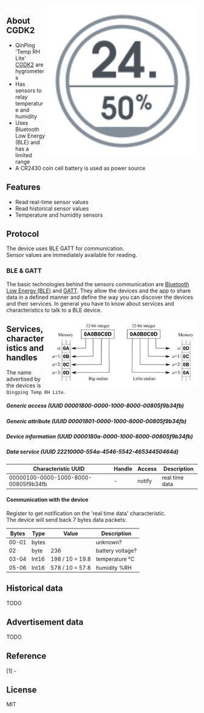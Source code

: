 
<img src="hygrotemp_cgdk2.svg" width="400px" alt="Digital Hygrometer" align="right" />

## About CGDK2

* QinPing 'Temp RH Lite' [CGDK2]() are hygrometers
* Has sensors to relay temperature and humidity
* Uses Bluetooth Low Energy (BLE) and has a limited range
* A CR2430 coin cell battery is used as power source

## Features

* Read real-time sensor values
* Read historical sensor values
* Temperature and humidity sensors

## Protocol

The device uses BLE GATT for communication.  
Sensor values are immediately available for reading.  

### BLE & GATT

The basic technologies behind the sensors communication are [Bluetooth Low Energy (BLE)](https://en.wikipedia.org/wiki/Bluetooth_Low_Energy) and [GATT](https://www.bluetooth.com/specifications/gatt).
They allow the devices and the app to share data in a defined manner and define the way you can discover the devices and their services.
In general you have to know about services and characteristics to talk to a BLE device.

<img src="endianness.png" width="400px" alt="Endianness" align="right" />

## Services, characteristics and handles

The name advertised by the devices is `Qingping Temp RH Lite`.

##### Generic access (UUID 00001800-0000-1000-8000-00805f9b34fb)

##### Generic attribute (UUID 00001801-0000-1000-8000-00805f9b34fb)

##### Device information (UUID 0000180a-0000-1000-8000-00805f9b34fb)

##### Data service (UUID 22210000-554a-4546-5542-46534450464d)

| Characteristic UUID                  | Handle | Access      | Description                     |
| ------------------------------------ | ------ | ----------- | ------------------------------- |
| 00000100-0000-1000-8000-00805f9b34fb | -      | notify      | real time data                  |

#### Communication with the device

Register to get notification on the 'real time data' characteristic.  
The device will send back 7 bytes data packets:

| Bytes | Type      | Value                 | Description           |
| ----- | --------- | --------------------- | --------------------- |
| 00-01 | bytes     |                       | unknown?              |
| 02    | byte      | 236                   | battery voltage?      |
| 03-04 | Int16     | 198 / 10 = 19.8       | temperature °C        |
| 05-06 | Int16     | 578 / 10 = 57.8       | humidity %RH          |

## Historical data

TODO

## Advertisement data

TODO

## Reference

[1] -

## License

MIT
